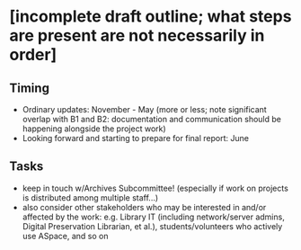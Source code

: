 # [incomplete draft outline; what steps are present are not necessarily in order]

## Timing

- Ordinary updates: November - May (more or less; note significant overlap with B1 and B2: documentation and communication should be happening alongside the project work)
- Looking forward and starting to prepare for final report: June

## Tasks

- keep in touch w/Archives Subcommittee! (especially if work on projects is distributed among multiple staff...)
- also consider other stakeholders who may be interested in and/or affected by the work: e.g. Library IT (including network/server admins, Digital Preservation Librarian, et al.), students/volunteers who actively use ASpace, and so on
